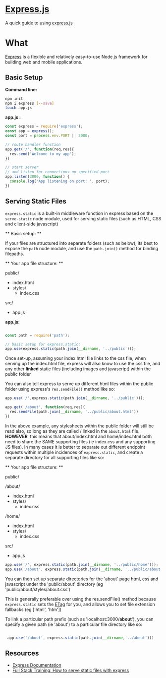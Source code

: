 # [Express.js](http://expressjs.com/)
A quick guide to using [express.js](http://expressjs.com/)

# What
[Express](http://expressjs.com/) is a flexible and relatively easy-to-use Node.js framework for building web and mobile applications.


Basic Setup
---

**Command line:**

```bash
npm init
npm i express [--save]
touch app.js
```

**app.js :**

```js
const express = require('express');
const app = express();
const port = process.env.PORT || 3000;

// route handler function
app.get('/', function(req,res){
  res.send('Welcome to my app');
})

// start server
// and listen for connections on specified port
app.listen(3000, function() {
  console.log('App listening on port: ', port);
})

```

**Serving Static Files**
---

``` express.static ``` is a built-in middleware function in express based on the ``` serve-static ``` node module, used for serving static files (such as HTML, CSS and client-side javascript)

** Basic setup: **

If your files are structured into separate folders (such as below), its best to expose the ``` path ``` node module, and use the ``` path.join() ``` method for binding filepaths.

** Your app file structure: **

public/

  - index.html
  - styles/
    - index.css


src/

  - app.js


**app.js:**
```js

const path = require('path');

// basic setup for express.static:
app.use(express.static(path.join(__dirname, '../public')));

```

Once set-up, assuming your index.html file links to the css file, when serving up the index.html file, express will also know to use the css file, and any other **linked** static files (including images and javascript) within the public folder

You can also tell express to serve up different html files within the public folder using express's ```res.sendFile()``` method like so:

```js
app.use('/',express.static(path.join(__dirname, '../public')));

app.get('/about', function(req,res){
  res.sendFile(path.join(__dirname, '../public/about.html'))
})
```

In the above example, any stylesheets within the public folder will still be read also, so long as they are called / linked in the ```about.html``` file. **HOWEVER**, this means that about/index.html and home/index.html both need to share the SAME supporting files (ie index.css and any supporting JS files). In many cases it is better to separate out different endpoint requests within multiple incidences of ```express.static```, and create a separate directory for all supporting files like so:

** Your app file structure: **

public/

  /about/

  - index.html
  - styles/
    - index.css


  /home/

  - index.html
  - styles/
    - index.css

src/

  - app.js

```js
app.use('/', express.static(path.join(__dirname, '../public/home')));
app.use('/about', express.static(path.join(__dirname, '../public/about')));
```

You can then set up separate directories for the 'about' page html, css and javascript under the 'public/about' directory (eg 'public/about/styles/about.css')

This is generally preferable over using the res.sendFile() method because ```express.static``` sets the [ETag](https://en.wikipedia.org/wiki/HTTP_ETag) for you, and allows you to set file extension fallbacks (eg ['html', 'htm'])

To link a particular path prefix (such as 'localhost:3000/**about**'), you can specify a given path (ie 'about') to a particular file directory like so:

```js

 app.use('/about', express.static(path.join(__dirname,'../about')))
 ```


Resources
---
- [Express Documentation](http://expressjs.com/)
- [Full Stack Training: How to serve static files with express](http://www.fullstacktraining.com/articles/how-to-serve-static-files-with-express)
